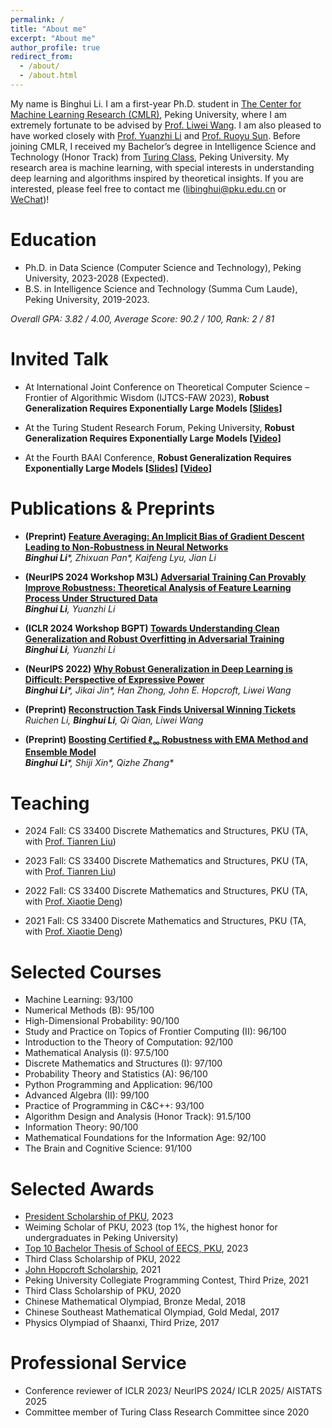 ```yaml
---
permalink: /
title: "About me"
excerpt: "About me"
author_profile: true
redirect_from: 
  - /about/
  - /about.html
---
```


My name is Binghui Li. I am a first-year Ph.D. student in [The Center for Machine Learning Research (CMLR)](https://cmlr.pku.edu.cn/About/Introduction/index.htm), Peking University, where I am extremely fortunate to be advised by [Prof. Liwei Wang](http://www.liweiwang-pku.com/). I am also pleased to have worked closely with [Prof. Yuanzhi Li](https://www.andrew.cmu.edu/user/yuanzhil/) and [Prof. Ruoyu Sun](https://ruoyus.github.io/). Before joining CMLR, I received my Bachelor’s degree in Intelligence Science and Technology (Honor Track) from [Turing Class](https://cfcs.pku.edu.cn/english/research/turing_program/introduction1/index.htm), Peking University. My research area is machine learning, with special interests in understanding deep learning and algorithms inspired by theoretical insights. 
If you are interested, please feel free to contact me (libinghui@pku.edu.cn or [WeChat](https://libinghui0000.github.io/WeChat.png))!

Education
=====
- Ph.D. in Data Science (Computer Science and Technology), Peking University, 2023-2028 (Expected).
- B.S. in Intelligence Science and Technology (Summa Cum Laude), Peking University, 2019-2023.

_Overall GPA: 3.82 / 4.00, Average Score: 90.2 / 100, Rank: 2 / 81_

Invited Talk
=====
- At International Joint Conference on Theoretical Computer Science – Frontier of Algorithmic Wisdom (IJTCS-FAW 2023), **Robust Generalization Requires Exponentially Large Models [[Slides](IJTCS_Slides.pdf)]**

- At the Turing Student Research Forum, Peking University, **Robust Generalization Requires Exponentially Large Models [[Video]](https://www.bilibili.com/video/BV1mL411v7wx/?share_source=copy_web&vd_source=15ace44d20f0ecdd743e4865b78e402f)**

- At the Fourth BAAI Conference, **Robust Generalization Requires Exponentially Large Models [[Slides](Robust_Generalization_Slides.pdf)] [[Video](https://www.bilibili.com/video/BV17B4y1Y7dP/?spm_id_from=333.337.search-card.all.click)]**

Publications & Preprints
=====
- **(Preprint) [Feature Averaging: An Implicit Bias of Gradient Descent Leading to Non-Robustness in Neural Networks](https://libinghui0000.github.io/)**
  <br/>
  _**Binghui Li**\*, Zhixuan Pan\*, Kaifeng Lyu, Jian Li_

- **(NeurIPS 2024 Workshop M3L) [Adversarial Training Can Provably Improve Robustness: Theoretical Analysis of Feature Learning Process Under Structured Data](https://arxiv.org/abs/2410.08503)**
  <br/>
  _**Binghui Li**, Yuanzhi Li_
  
- **(ICLR 2024 Workshop BGPT) [Towards Understanding Clean Generalization and Robust Overfitting in Adversarial Training](https://arxiv.org/abs/2306.01271)**
  <br/>
  _**Binghui Li**, Yuanzhi Li_

- **(NeurIPS 2022) [Why Robust Generalization in Deep Learning is Difficult: Perspective of Expressive Power](https://arxiv.org/abs/2205.13863)**
  <br/>
  _**Binghui Li**\*, Jikai Jin\*, Han Zhong, John E. Hopcroft, Liwei Wang_
  
- **(Preprint) [Reconstruction Task Finds Universal Winning Tickets](https://arxiv.org/abs/2202.11484)**
  <br/>
  _Ruichen Li, **Binghui Li**, Qi Qian, Liwei Wang_

- **(Preprint) [Boosting Certified ℓ<sub>∞</sub> Robustness with EMA Method and Ensemble Model](https://arxiv.org/abs/2107.00230)**
  <br/>
  _**Binghui Li**\*, Shiji Xin\*, Qizhe Zhang\*_

Teaching
=====
- 2024 Fall: CS 33400 Discrete Mathematics and Structures, PKU (TA, with [Prof. Tianren Liu](https://liutianren.com/))
  
- 2023 Fall: CS 33400 Discrete Mathematics and Structures, PKU (TA, with [Prof. Tianren Liu](https://liutianren.com/))
  
- 2022 Fall: CS 33400 Discrete Mathematics and Structures, PKU (TA, with [Prof. Xiaotie Deng](https://cfcs.pku.edu.cn/english/people/faculty/xiaotiedeng/index.htm))

- 2021 Fall: CS 33400 Discrete Mathematics and Structures, PKU (TA, with [Prof. Xiaotie Deng](https://cfcs.pku.edu.cn/english/people/faculty/xiaotiedeng/index.htm))

Selected Courses
======
- Machine Learning: 93/100
- Numerical Methods (B): 95/100
- High-Dimensional Probability: 90/100
- Study and Practice on Topics of Frontier Computing (II): 96/100
- Introduction to the Theory of Computation: 92/100
- Mathematical Analysis (I): 97.5/100
- Discrete Mathematics and Structures (I): 97/100
- Probability Theory and Statistics (A): 96/100
- Python Programming and Application: 96/100
- Advanced Algebra (II): 99/100
- Practice of Programming in C&C++: 93/100
- Algorithm Design and Analysis (Honor Track): 91.5/100
- Information Theory: 90/100
- Mathematical Foundations for the Information Age: 92/100
- The Brain and Cognitive Science: 91/100

Selected Awards
======
- [President Scholarship of PKU](https://www.ds.pku.edu.cn/xwdt/935745.htm), 2023
- Weiming Scholar of PKU, 2023 (top 1%, the highest honor for undergraduates in Peking University)
- [Top 10 Bachelor Thesis of School of EECS, PKU](https://eecs.pku.edu.cn/info/1046/5671.htm), 2023
- Third Class Scholarship of PKU, 2022
- [John Hopcroft Scholarship](https://cfcs.pku.edu.cn/english/research/turing_program/john_hopcroft_foundation/index.htm), 2021
- Peking University Collegiate Programming Contest, Third Prize, 2021
- Third Class Scholarship of PKU, 2020
- Chinese Mathematical Olympiad, Bronze Medal, 2018
- Chinese Southeast Mathematical Olympiad, Gold Medal, 2017
- Physics Olympiad of Shaanxi, Third Prize, 2017

Professional Service
======
- Conference reviewer of ICLR 2023/ NeurIPS 2024/ ICLR 2025/ AISTATS 2025
- Committee member of Turing Class Research Committee since 2020


